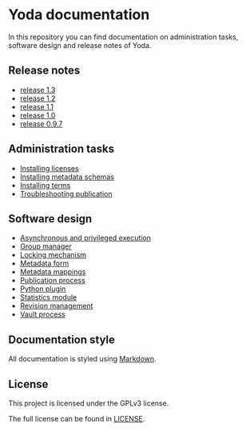 # Yoda documentation
In this repository you can find documentation on administration tasks, software design and release notes of Yoda.

## Release notes
- [release 1.3](release_notes/release-1.3.md)
- [release 1.2](release_notes/release-1.2.md)
- [release 1.1](release_notes/release-1.1.md)
- [release 1.0](release_notes/release-1.0.md)
- [release 0.9.7](release_notes/release-0.9.7.md)

## Administration tasks
- [Installing licenses](administration/installing-licenses.md)
- [Installing metadata schemas](administration/installing-metadata-schemas.md)
- [Installing terms](administration/installing-terms.md)
- [Troubleshooting publication](administration/troubleshooting_publication.md)

## Software design
- [Asynchronous and privileged execution](design/async_system_execution.md)
- [Group manager](design/group_manager.md)
- [Locking mechanism](design/locking_mechanism.md)
- [Metadata form](design/metadata_form.md)
- [Metadata mappings](design/metadata_mappings.md)
- [Publication process](design/publication_process.md)
- [Python plugin](design/python_plugin.md)
- [Statistics module](design/statistics.md)
- [Revision management](design/revisions.md)
- [Vault process](design/vault_process.md)

## Documentation style
All documentation is styled using [Markdown](https://guides.github.com/features/mastering-markdown/).

## License
This project is licensed under the GPLv3 license.

The full license can be found in [LICENSE](LICENSE).
